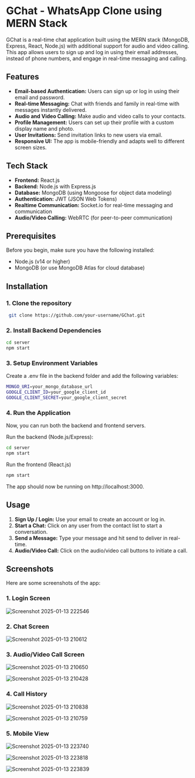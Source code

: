 # GChat - WhatsApp Clone using MERN Stack

GChat is a real-time chat application built using the MERN stack (MongoDB, Express, React, Node.js) with additional support for audio and video calling. This app allows users to sign up and log in using their email addresses, instead of phone numbers, and engage in real-time messaging and calling.

## Features
- **Email-based Authentication:** Users can sign up or log in using their email and password.
- **Real-time Messaging:** Chat with friends and family in real-time with messages instantly delivered.
- **Audio and Video Calling:** Make audio and video calls to your contacts.
- **Profile Management:** Users can set up their profile with a custom display name and photo.
- **User Invitations:** Send invitation links to new users via email.
- **Responsive UI:** The app is mobile-friendly and adapts well to different screen sizes.

## Tech Stack
- **Frontend:** React.js
- **Backend:** Node.js with Express.js
- **Database:** MongoDB (using Mongoose for object data modeling)
- **Authentication:** JWT (JSON Web Tokens)
- **Realtime Communication:** Socket.io for real-time messaging and communication
- **Audio/Video Calling:** WebRTC (for peer-to-peer communication)

## Prerequisites
Before you begin, make sure you have the following installed:
- Node.js (v14 or higher)
- MongoDB (or use MongoDB Atlas for cloud database)

## Installation

### 1. Clone the repository

```bash
 git clone https://github.com/your-username/GChat.git
```

### 2. Install Backend Dependencies
 ```bash
 cd server
 npm start
```

### 3. Setup Environment Variables
Create a .env file in the backend folder and add the following variables:

 ```bash
 MONGO_URI=your_mongo_database_url
 GOOGLE_CLIENT_ID=your_google_client_id
 GOOGLE_CLIENT_SECRET=your_google_client_secret
 ```  
### 4. Run the Application

Now, you can run both the backend and frontend servers.

Run the backend (Node.js/Express):
       
```bash
cd server
npm start
```
Run the frontend (React.js)
  
```bash
npm start
```
The app should now be running on http://localhost:3000.

## Usage
1. **Sign Up / Login:** Use your email to create an account or log in.
2. **Start a Chat:** Click on any user from the contact list to start a conversation.
3. **Send a Message:** Type your message and hit send to deliver in real-time.
4. **Audio/Video Call:** Click on the audio/video call buttons to initiate a call.

## Screenshots
Here are some screenshots of the app:

### 1. Login Screen
![Screenshot 2025-01-13 222546](https://github.com/user-attachments/assets/cde14627-2828-4edd-a8d4-194bb1f94477)

### 2. Chat Screen
![Screenshot 2025-01-13 210612](https://github.com/user-attachments/assets/0c56665a-160e-4df3-bda3-f7e667d45eb6)

### 3. Audio/Video Call Screen
![Screenshot 2025-01-13 210650](https://github.com/user-attachments/assets/ebf0f86d-7a15-4605-9d20-ba6bb355ab8d)

![Screenshot 2025-01-13 210428](https://github.com/user-attachments/assets/2bcc2708-1088-4623-be51-86d8eeb0f33a)

### 4. Call History
![Screenshot 2025-01-13 210838](https://github.com/user-attachments/assets/bf51e7b2-5faa-4638-9e7c-7e3c1509c7df)

![Screenshot 2025-01-13 210759](https://github.com/user-attachments/assets/12f2316b-ca9e-4458-8b4a-f785ea3b91b1)

### 5. Mobile View

![Screenshot 2025-01-13 223740](https://github.com/user-attachments/assets/f015be45-febc-4752-b773-2fb1c3994bd1)

![Screenshot 2025-01-13 223818](https://github.com/user-attachments/assets/ea7e5515-4828-4dd0-93ac-8673c52295bf)

![Screenshot 2025-01-13 223839](https://github.com/user-attachments/assets/bc1ed290-ab2a-4a85-a446-1aeefb48e79d)

